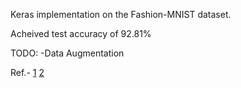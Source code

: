 Keras implementation on the Fashion-MNIST dataset.

Acheived test accuracy of 92.81%

TODO: -Data Augmentation

Ref.-
<a href="https://medium.com/tensorflow/hello-deep-learning-fashion-mnist-with-keras-50fcff8cd74a">1</a>
<a href="http://danialk.github.io/blog/2017/09/29/range-of-convolutional-neural-networks-on-fashion-mnist-dataset/">2</a>
